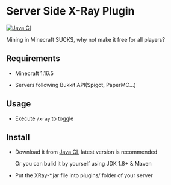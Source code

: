 # Server Side X-Ray Plugin

[![Java CI](https://github.com/forewing/mc-xray-for-all/workflows/Java%20CI/badge.svg)](https://github.com/forewing/mc-xray-for-all/actions?query=workflow%3A%22Java+CI%22)

Mining in Minecraft SUCKS, why not make it free for all players?

## Requirements

- Minecraft 1.16.5

- Servers following Bukkit API(Spigot, PaperMC...)

## Usage

- Execute `/xray` to toggle

## Install

- Download it from [Java CI](https://github.com/forewing/mc-xray-for-all/actions?query=workflow%3A%22Java+CI%22+is%3Asuccess), latest version is recommended

  Or you can bulid it by yourself using JDK 1.8+ & Maven

- Put the XRay-\*.jar file into plugins/ folder of your server

